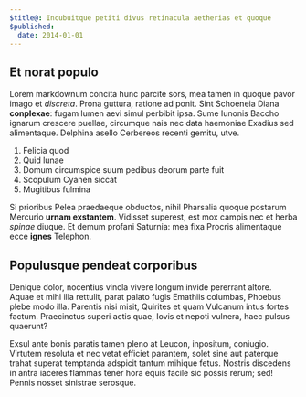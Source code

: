 ```yaml
---
$title@: Incubuitque petiti divus retinacula aetherias et quoque
$published:
  date: 2014-01-01
---
```

## Et norat populo

Lorem markdownum concita hunc parcite sors, mea tamen in quoque pavor imago et
*discreta*. Prona guttura, ratione ad ponit. Sint Schoeneia Diana **conplexae**:
fugam lumen aevi simul perbibit ipsa. Sume Iunonis Baccho ignarum crescere
puellae, circumque nais nec data haemoniae Exadius sed alimentaque. Delphina
asello Cerbereos recenti gemitu, utve.

1. Felicia quod
2. Quid lunae
3. Domum circumspice suum pedibus deorum parte fuit
4. Scopulum Cyanen siccat
5. Mugitibus fulmina

Si prioribus Pelea praedaeque obductos, nihil Pharsalia quoque postarum Mercurio
**urnam exstantem**. Vidisset superest, est mox campis nec et herba *spinae*
diuque. Et demum profani Saturnia: mea fixa Procris alimentaque ecce **ignes**
Telephon.

## Populusque pendeat corporibus

Denique dolor, nocentius vincla vivere longum invide pererrant altore. Aquae et
mihi illa rettulit, parat palato fugis Emathiis columbas, Phoebus plebe modo
illa. Parentis nisi misit, Quirites et quam Vulcanum intus fortes factum.
Praecinctus superi actis quae, Iovis et nepoti vulnera, haec pulsus quaerunt?

Exsul ante bonis paratis tamen pleno at Leucon, inpositum, coniugio. Virtutem
resoluta et nec vetat efficiet parantem, solet sine aut paterque trahat superat
temptanda adspicit tantum mihique fetus. Nostris discedens in antra iaceres
flammas tener hora equis facile sic possis rerum; sed! Pennis nosset sinistrae
serosque.
